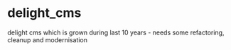 delight_cms
===========

delight cms which is grown during last 10 years - needs some refactoring, cleanup and modernisation
